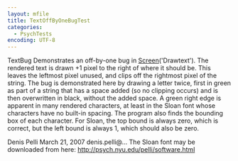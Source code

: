 ```yaml
---
layout: mfile
title: TextOffByOneBugTest
categories:
  - PsychTests
encoding: UTF-8
---
```


TextBug
Demonstrates an off-by-one bug in [Screen](/docs/Screen)('Drawtext'). The rendered text
is drawn +1 pixel to the right of where it should be. This leaves the
leftmost pixel unused, and clips off the rightmost pixel of the string.
The bug is demonstrated here by drawing a letter twice, first in green as
part of a string that has a space added (so no clipping occurs) and is
then overwritten in black, without the added space. A green right edge is
apparent in many rendered characters, at least in the Sloan font whose
characters have no built-in spacing. The program also finds the bounding
box of each character. For Sloan, the top bound is always zero, which is
correct, but the left bound is always 1, which should also be zero.

Denis Pelli March 21, 2007
denis.pelli@...
The Sloan font may be downloaded from here:
http://psych.nyu.edu/pelli/software.html